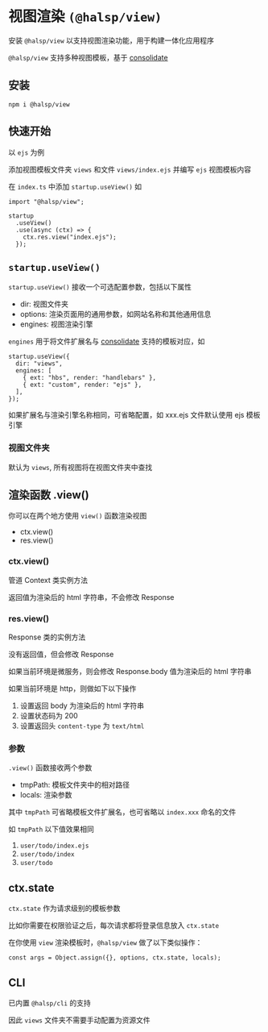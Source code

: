 # 视图渲染 `(@halsp/view)`

安装 `@halsp/view` 以支持视图渲染功能，用于构建一体化应用程序

`@halsp/view` 支持多种视图模板，基于 [consolidate](https://github.com/tj/consolidate.js)

## 安装

```
npm i @halsp/view
```

## 快速开始

以 `ejs` 为例

添加视图模板文件夹 `views` 和文件 `views/index.ejs` 并编写 `ejs` 视图模板内容

在 `index.ts` 中添加 `startup.useView()` 如

```TS
import "@halsp/view";

startup
  .useView()
  .use(async (ctx) => {
    ctx.res.view("index.ejs");
  });
```

## `startup.useView()`

`startup.useView()` 接收一个可选配置参数，包括以下属性

- dir: 视图文件夹
- options: 渲染页面用的通用参数，如网站名称和其他通用信息
- engines: 视图渲染引擎

`engines` 用于将文件扩展名与 [consolidate](https://github.com/tj/consolidate.js) 支持的模板对应，如

```TS
startup.useView({
  dir: "views",
  engines: [
    { ext: "hbs", render: "handlebars" },
    { ext: "custom", render: "ejs" },
  ],
});
```

如果扩展名与渲染引擎名称相同，可省略配置，如 xxx.ejs 文件默认使用 ejs 模板引擎

### 视图文件夹

默认为 `views`, 所有视图将在视图文件夹中查找

## 渲染函数 .view()

你可以在两个地方使用 `view()` 函数渲染视图

- ctx.view()
- res.view()

### ctx.view()

管道 Context 类实例方法

返回值为渲染后的 html 字符串，不会修改 Response

### res.view()

Response 类的实例方法

没有返回值，但会修改 Response

如果当前环境是微服务，则会修改 Response.body 值为渲染后的 html 字符串

如果当前环境是 http，则做如下以下操作

1. 设置返回 body 为渲染后的 html 字符串
2. 设置状态码为 200
3. 设置返回头 `content-type` 为 `text/html`

### 参数

`.view()` 函数接收两个参数

- tmpPath: 模板文件夹中的相对路径
- locals: 渲染参数

其中 `tmpPath` 可省略模板文件扩展名，也可省略以 `index.xxx` 命名的文件

如 `tmpPath` 以下值效果相同

1. `user/todo/index.ejs`
2. `user/todo/index`
3. `user/todo`

## ctx.state

`ctx.state` 作为请求级别的模板参数

比如你需要在权限验证之后，每次请求都将登录信息放入 `ctx.state`

在你使用 `view` 渲染模板时，`@halsp/view` 做了以下类似操作：

```TS
const args = Object.assign({}, options, ctx.state, locals);
```

## CLI

已内置 `@halsp/cli` 的支持

因此 `views` 文件夹不需要手动配置为资源文件
